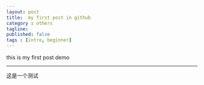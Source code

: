 ```yaml
---
layout: post
title:  my first post in github
category : others
tagline: 
published: false
tags : [intro, beginner]
---
```


this is my first post demo

------------

这是一个测试
